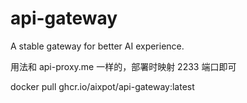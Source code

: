 # api-gateway
A stable gateway for better AI experience.

用法和 api-proxy.me 一样的，部署时映射 2233 端口即可

docker pull ghcr.io/aixpot/api-gateway:latest
